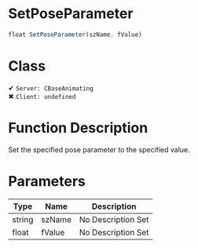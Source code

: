 # SetPoseParameter
```js
float SetPoseParameter(szName, fValue)
```
# Class
✔ `Server: CBaseAnimating`  
✖ `Client: undefined`  

# Function Description
Set the specified pose parameter to the specified value.
# Parameters
Type|Name|Description
--|--|--
string|szName|No Description Set
float|fValue|No Description Set
